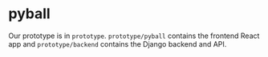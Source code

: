 # pyball

Our prototype is in `prototype`. `prototype/pyball` contains the frontend React app and `prototype/backend` contains the Django backend and API.
